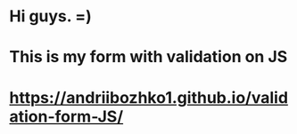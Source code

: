 # Hi guys. =)

# This is my form with validation on JS
# https://andriibozhko1.github.io/validation-form-JS/
